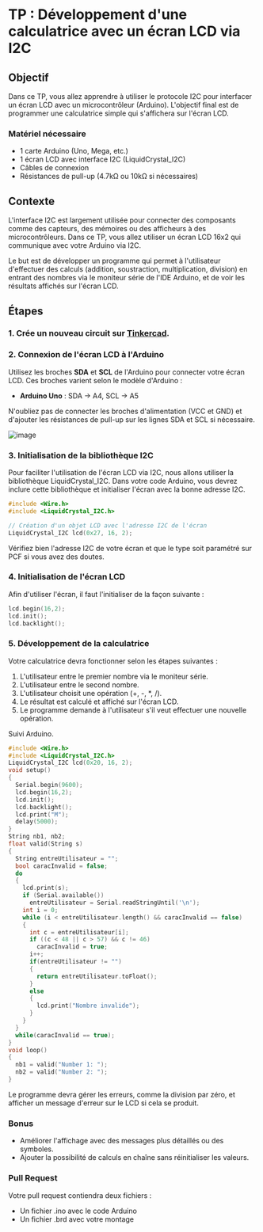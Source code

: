 # TP : Développement d'une calculatrice avec un écran LCD via I2C

## Objectif

Dans ce TP, vous allez apprendre à utiliser le protocole I2C pour interfacer un écran LCD avec un microcontrôleur (Arduino). L'objectif final est de programmer une calculatrice simple qui s'affichera sur l'écran LCD.

### Matériel nécessaire

* 1 carte Arduino (Uno, Mega, etc.)
* 1 écran LCD avec interface I2C (LiquidCrystal_I2C)
* Câbles de connexion
* Résistances de pull-up (4.7kΩ ou 10kΩ si nécessaires)

## Contexte

L'interface I2C est largement utilisée pour connecter des composants comme des capteurs, des mémoires ou des afficheurs à des microcontrôleurs. Dans ce TP, vous allez utiliser un écran LCD 16x2 qui communique avec votre Arduino via I2C.

Le but est de développer un programme qui permet à l'utilisateur d'effectuer des calculs (addition, soustraction, multiplication, division) en entrant des nombres via le moniteur série de l'IDE Arduino, et de voir les résultats affichés sur l'écran LCD.

## Étapes

### 1. Crée un nouveau circuit sur [Tinkercad](https://www.tinkercad.com/).

### 2. Connexion de l'écran LCD à l'Arduino

Utilisez les broches **SDA** et **SCL** de l'Arduino pour connecter votre écran LCD. Ces broches varient selon le modèle d'Arduino :

* **Arduino Uno** : SDA -> A4, SCL -> A5

N'oubliez pas de connecter les broches d'alimentation (VCC et GND) et d'ajouter les résistances de pull-up sur les lignes SDA et SCL si nécessaire.

![image](https://github.com/user-attachments/assets/85a83573-db7b-4f82-b9d3-eb25afb41467)

### 3. Initialisation de la bibliothèque I2C

Pour faciliter l'utilisation de l'écran LCD via I2C, nous allons utiliser la bibliothèque LiquidCrystal_I2C. Dans votre code Arduino, vous devrez inclure cette bibliothèque et initialiser l'écran avec la bonne adresse I2C.

```cpp
#include <Wire.h>
#include <LiquidCrystal_I2C.h>

// Création d'un objet LCD avec l'adresse I2C de l'écran
LiquidCrystal_I2C lcd(0x27, 16, 2);
```

Vérifiez bien l'adresse I2C de votre écran et que le type soit paramétré sur PCF si vous avez des doutes.

### 4. Initialisation de l'écran LCD

Afin d'utiliser l'écran, il faut l'initialiser de la façon suivante :

```cpp
lcd.begin(16,2);
lcd.init();
lcd.backlight();
```

### 5. Développement de la calculatrice

Votre calculatrice devra fonctionner selon les étapes suivantes :

1. L'utilisateur entre le premier nombre via le moniteur série.
2. L'utilisateur entre le second nombre.
3. L'utilisateur choisit une opération (+, -, *, /).
4. Le résultat est calculé et affiché sur l'écran LCD.
5. Le programme demande à l'utilisateur s'il veut effectuer une nouvelle opération.

Suivi Arduino.
```cpp
#include <Wire.h>
#include <LiquidCrystal_I2C.h>
LiquidCrystal_I2C lcd(0x20, 16, 2);
void setup()
{
  Serial.begin(9600);
  lcd.begin(16,2);
  lcd.init();
  lcd.backlight();
  lcd.print("M");
  delay(5000);
}
String nb1, nb2;
float valid(String s)
{
  String entreUtilisateur = "";
  bool caracInvalid = false;
  do
  {
    lcd.print(s);
    if (Serial.available())
      entreUtilisateur = Serial.readStringUntil('\n');
    int i = 0;
    while (i < entreUtilisateur.length() && caracInvalid == false)
    {
      int c = entreUtilisateur[i];
      if ((c < 48 || c > 57) && c != 46)
        caracInvalid = true;
      i++;
      if(entreUtilisateur != "")
      {
        return entreUtilisateur.toFloat();
      }
      else
      {
        lcd.print("Nombre invalide");
      }
    }
  }
  while(caracInvalid == true);
}
void loop()
{
  nb1 = valid("Number 1: ");
  nb2 = valid("Number 2: ");
}
```

Le programme devra gérer les erreurs, comme la division par zéro, et afficher un message d'erreur sur le LCD si cela se produit.

### Bonus

* Améliorer l'affichage avec des messages plus détaillés ou des symboles.
* Ajouter la possibilité de calculs en chaîne sans réinitialiser les valeurs.

### Pull Request

Votre pull request contiendra deux fichiers :
- Un fichier .ino avec le code Arduino
- Un fichier .brd avec votre montage
